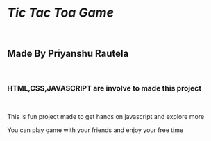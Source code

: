 <h1><i>Tic Tac Toa Game </i></h1>
</br>
<h2>Made By Priyanshu Rautela</h2>
</br>
<h3>HTML,CSS,JAVASCRIPT are involve to made this project</h3>
</br>
<p>This is fun project made to get hands on javascript and explore more </p>
<p>You can play game with your friends and enjoy your free time</p>
